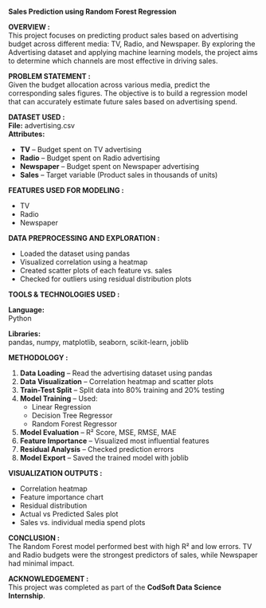 **Sales Prediction using Random Forest Regression**

 **OVERVIEW :**  
This project focuses on predicting product sales based on advertising budget across different media: TV, Radio, and Newspaper. By exploring the Advertising dataset and applying machine learning models, the project aims to determine which channels are most effective in driving sales.

 **PROBLEM STATEMENT :**  
Given the budget allocation across various media, predict the corresponding sales figures. The objective is to build a regression model that can accurately estimate future sales based on advertising spend.

 **DATASET USED :**  
**File:** advertising.csv  
**Attributes:**
- **TV** – Budget spent on TV advertising
- **Radio** – Budget spent on Radio advertising
- **Newspaper** – Budget spent on Newspaper advertising
- **Sales** – Target variable (Product sales in thousands of units)

 **FEATURES USED FOR MODELING :**  
- TV  
- Radio  
- Newspaper  

 **DATA PREPROCESSING AND EXPLORATION :**
- Loaded the dataset using pandas  
- Visualized correlation using a heatmap  
- Created scatter plots of each feature vs. sales  
- Checked for outliers using residual distribution plots

 **TOOLS & TECHNOLOGIES USED :**

**Language:**  
Python

**Libraries:**  
pandas, numpy, matplotlib, seaborn, scikit-learn, joblib

 **METHODOLOGY :**

1. **Data Loading** – Read the advertising dataset using pandas  
2. **Data Visualization** – Correlation heatmap and scatter plots  
3. **Train-Test Split** – Split data into 80% training and 20% testing  
4. **Model Training** – Used:
   - Linear Regression
   - Decision Tree Regressor
   - Random Forest Regressor  
5. **Model Evaluation** – R² Score, MSE, RMSE, MAE  
6. **Feature Importance** – Visualized most influential features  
7. **Residual Analysis** – Checked prediction errors  
8. **Model Export** – Saved the trained model with joblib



 **VISUALIZATION OUTPUTS :**

- Correlation heatmap  
- Feature importance chart  
- Residual distribution  
- Actual vs Predicted Sales plot  
- Sales vs. individual media spend plots

 **CONCLUSION :**  
The Random Forest model performed best with high R² and low errors. TV and Radio budgets were the strongest predictors of sales, while Newspaper had minimal impact.

 **ACKNOWLEDGEMENT :**  
This project was completed as part of the **CodSoft Data Science Internship**.
